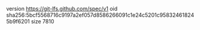 version https://git-lfs.github.com/spec/v1
oid sha256:5bcf5568716c9197a2ef057d8586266091c1e24c5201c958324618245b9f6201
size 7810

